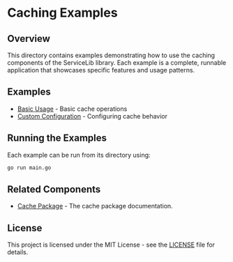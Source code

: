 # Caching Examples

## Overview

This directory contains examples demonstrating how to use the caching components of the ServiceLib library. Each example is a complete, runnable application that showcases specific features and usage patterns.

## Examples

- [Basic Usage](./basic_usage/README.md) - Basic cache operations
- [Custom Configuration](./custom_configuration/README.md) - Configuring cache behavior

## Running the Examples

Each example can be run from its directory using:

```bash
go run main.go
```

## Related Components

- [Cache Package](../../cache/README.md) - The cache package documentation.

## License

This project is licensed under the MIT License - see the [LICENSE](../../LICENSE) file for details.